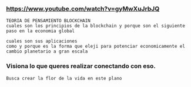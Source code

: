 ### https://www.youtube.com/watch?v=gyMwXuJrbJQ

```
TEORIA DE PENSAMIENTO BLOCKCHAIN 
cuales son los principios de la blockchain y porque son el siguiente paso en la economia global 

cuales son sus aplicaciones
como y porque es la forma que eleji para potenciar economicamente el cambio planetario a gran escala 
```
### Visiona lo que queres realizar conectando con eso.
```
Busca crear la flor de la vida en este plano
```
